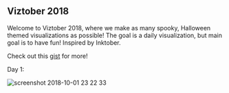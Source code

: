 ## Viztober 2018

Welcome to Viztober 2018, where we make as many spooky, Halloween themed visualizations as possible! The goal is a daily visualization, but main goal is to have fun! Inspired by Inktober.

Check out this [gist](https://gist.github.com/marcrd/229927bc4108b199e3750d1be6059c62) for more!

Day 1:

![screenshot 2018-10-01 23 22 33](https://user-images.githubusercontent.com/1328720/46327732-3c947880-c5d1-11e8-90df-17c1f67b2711.png)
